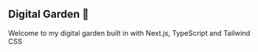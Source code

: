 ## Digital Garden 🌱
Welcome to my digital garden built in with Next.js, TypeScript and Tailwind CSS
